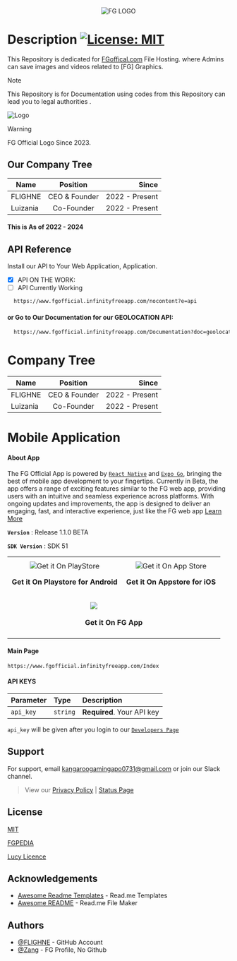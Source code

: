 <div align="center">
  <img src="https://flighne.github.io/favicons/android-chrome-192x192.png#center" alt="FG LOGO">
</div>


# Description [![License: MIT](https://img.shields.io/badge/License-MIT-yellow.svg)](https://opensource.org/licenses/MIT)

This Repository is dedicated for [FGoffical.com](fgofficial.infinityfreeapp.com/Index) File Hosting. where Admins can save images and videos related to [FG] Graphics.
> [!NOTE]
> This Repository is for Documentation using codes from this Repository can lead you to legal authorities .

![Logo](https://flighne.github.io/fg%20(1).png)

> [!WARNING]
> FG Official Logo Since 2023.
## Our Company Tree

| Name        | Position           | Since  |
| ------------- |:-------------:| -----:|
| FLIGHNE      | CEO & Founder | 2022 - Present |
| Luizania      | Co-Founder      |   2022 - Present |

#### This is As of 2022 - 2024

## API Reference

Install our API to Your Web Application, Application.
- [x] API ON THE WORK:
- [ ] API Currently Working

```bash
  https://www.fgofficial.infinityfreeapp.com/nocontent?e=api
```
#### or Go to Our Documentation for our GEOLOCATION API:
```bash
  https://www.fgofficial.infinityfreeapp.com/Documentation?doc=geolocation
```

# Company Tree 
| Name        | Position           | Since  |
| ------------- |:-------------:| -----:|
| FLIGHNE      | CEO & Founder | 2022 - Present |
| Luizania      | Co-Founder      |   2022 - Present |


# Mobile Application

#### About App
The FG Official App is powered by [`React Native`](https://reactnative.dev/) and [`Expo Go`](https://expo.dev/home), bringing the best of mobile app development to your fingertips. Currently in Beta, the app offers a range of exciting features similar to the FG web app, providing users with an intuitive and seamless experience across platforms. With ongoing updates and improvements, the app is designed to deliver an engaging, fast, and interactive experience, just like the FG web app [Learn More](https://www.fgofficial.infinityfreeapp.com/article/fg-app-update-november-new-features-performance-improvements-and-customizations)

**`Version`** : Release 1.1.0 BETA

**`SDK Version`** : SDK 51


<table align="center" border="0" style="border-collapse: collapse;">
  <tr>
    <td align="center" style="padding: 10px;">
      <a href="https://play.google.com/store/apps?hl=en" style="text-decoration: none; border: none;">
        <img src="https://flighne.github.io/fg-logos/getitonPS.png" alt="Get it On PlayStore">
      </a>
      <p>
        <strong>Get it On Playstore for Android</strong>
      </p>
    </td>
    <td align="center" style="padding: 10px;">
      <a href="https://www.apple.com/app-store/" style="text-decoration: none; border: none;">
        <img src="https://flighne.github.io/fg-logos/getitonAS.png" alt="Get it On App Store">
      </a>
      <p>
        <strong>Get it On Appstore for iOS</strong>
      </p>
    </td>
  </tr>
  <tr>
    <td colspan="2" align="center" style="padding: 10px;">
      <a href="https://fgofficial.infinityfreeapp.com/download" style="text-decoration: none; color: transparent;">
        <img src="https://flighne.github.io/fg-logos/getitonFG.png" alt="Get it On FG">
      </a>
      <p align="center">
        <strong>Get it On FG App</strong>
      </p>
    </td>
  </tr>
</table>

#### Main Page

```http
https://www.fgofficial.infinityfreeapp.com/Index
```

#### API KEYS

| Parameter | Type     | Description                |
| :-------- | :------- | :------------------------- |
| `api_key` | `string` | **Required**. Your API key |

`api_key` will be given after you login to our [`Developers Page`](https://status.fgofficial.infinityfreeapp.com/Doccumentation)



## Support

For support, email [kangaroogamingapo0731@gmail.com](mailto:kangaroogamingapo0731@gmail.com) or join our Slack channel.
> View our [Privacy Policy](https://www.fgofficial.infinityfreeapp.com/Privacy) | [Status Page](https://status.fgofficial.infinityfreeapp.com)
## License

[MIT](https://choosealicense.com/licenses/mit/)

[FGPEDIA](https://www.fgofficial.infinityfreeapp.com/)

[Lucy Licence](https://www.fgofficial.infinityfreeapp.com/Verify)
## Acknowledgements

 - [Awesome Readme Templates](https://awesomeopensource.com/project/elangosundar/awesome-README-templates) - Read.me Templates
 - [Awesome README](https://github.com/matiassingers/awesome-readme) - Read.me File Maker


## Authors

- [@FLIGHNE](https://www.github.com/FLIGHNE) - GitHub Account
- [@Zang](https://www.fgofficial.infinityfreeapp.com/Profile-com?userkey=4750127453&-Lucy=FG-Profile-View&tab=about) - FG Profile, No Github
